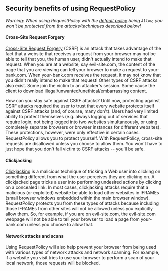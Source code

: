 ## Security benefits of using RequestPolicy
<!-- HTMLTITLE Security - RequestPolicy Continued -->

_Warning: When using RequestPolicy with the [default policy](quickstart#Setting-up---default-policy) being `Allow`, you won't be protected from the attacks/techniques described below!_

#### Cross-Site Request Forgery

[Cross-Site Request Forgery](https://en.wikipedia.org/wiki/Cross-site_request_forgery) (CSRF) is an attack that takes advantage of the fact that a website that receives a request from your browser may not be able to tell that you, the human user, didn't actually intend to make that request. When you are at a website, say evil-site.com, the content of the page that you are viewing can tell your browser to make a request to your-bank.com. When your-bank.com receives the request, it may not know that you didn't really intend to make that request! Other types of CSRF attacks also exist. Some join the victim to an attacker's session. Some cause the client to download illegal/unwanted/unethical/embarrassing content.

How can you stay safe against CSRF attacks? Until now, protecting against CSRF attacks required the user to trust that every website protects itself against CSRF attacks (and, of course, many don't). Users had very limited ability to protect themselves (e.g. always logging out of services that require login, not being logged into two websites simultaneously, or using completely separate browsers or browser instances for different websites). These protections, however, were only effective in certain cases. RequestPolicy allows you to protect yourself. With RequestPolicy, cross-site requests are disallowed unless you choose to allow them. You won't have to just hope that you don't fall victim to CSRF attacks -- you'll be safe.

#### Clickjacking

[Clickjacking](https://en.wikipedia.org/wiki/Clickjacking) is a malicious technique of tricking a Web user into clicking on something different from what the user perceives they are clicking on. A clickjacked page tricks a user into performing undesired actions by clicking on a concealed link. In most cases, clickjacking attacks require that a malicious (or exploited) website be able to load other websites in IFRAMEs (small browser windows embedded within the main browser window). RequestPolicy protects you from these types of attacks because including those IFRAMEs from other sites will not be allowed unless you explicitly allow them. So, for example, if you are on evil-site.com, the evil-site.com webpage will not be able to tell your browser to load a page from your-bank.com unless you choose to allow that.

#### Network attacks and scans

Using RequestPolicy will also help prevent your browser from being used with various types of network attacks and network scanning. For example, if a website you visit tries to use your browser to perform a scan of your local network, those requests will be blocked.